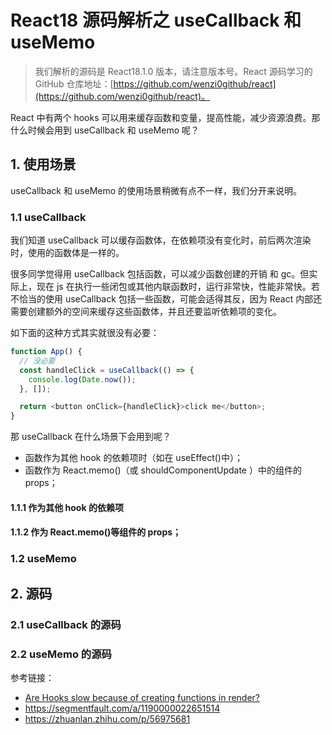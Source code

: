 # React18 源码解析之 useCallback 和 useMemo

> 我们解析的源码是 React18.1.0 版本，请注意版本号。React 源码学习的 GitHub 仓库地址：[https://github.com/wenzi0github/react](https://github.com/wenzi0github/react)。

React 中有两个 hooks 可以用来缓存函数和变量，提高性能，减少资源浪费。那什么时候会用到 useCallback 和 useMemo 呢？

## 1. 使用场景

useCallback 和 useMemo 的使用场景稍微有点不一样，我们分开来说明。

### 1.1 useCallback

我们知道 useCallback 可以缓存函数体，在依赖项没有变化时，前后两次渲染时，使用的函数体是一样的。

很多同学觉得用 useCallback 包括函数，可以减少函数创建的开销 和 gc。但实际上，现在 js 在执行一些闭包或其他内联函数时，运行非常快，性能非常快。若不恰当的使用 useCallback 包括一些函数，可能会适得其反，因为 React 内部还需要创建额外的空间来缓存这些函数体，并且还要监听依赖项的变化。

如下面的这种方式其实就很没有必要：

```javascript
function App() {
  // 没必要
  const handleClick = useCallback(() => {
    console.log(Date.now());
  }, []);

  return <button onClick={handleClick}>click me</button>;
}
```

那 useCallback 在什么场景下会用到呢？

- 函数作为其他 hook 的依赖项时（如在 useEffect()中）；
- 函数作为 React.memo()（或 shouldComponentUpdate ）中的组件的 props；

#### 1.1.1 作为其他 hook 的依赖项

#### 1.1.2 作为 React.memo()等组件的 props；

### 1.2 useMemo

## 2. 源码

### 2.1 useCallback 的源码

### 2.2 useMemo 的源码

参考链接：

- [Are Hooks slow because of creating functions in render?](https://reactjs.org/docs/hooks-faq.html#are-hooks-slow-because-of-creating-functions-in-render)
- https://segmentfault.com/a/1190000022651514
- https://zhuanlan.zhihu.com/p/56975681
